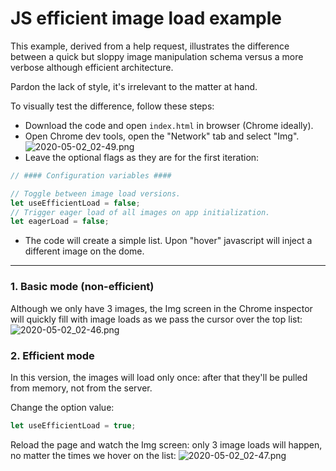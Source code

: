 # JS efficient image load example
This example, derived from a help request, illustrates the difference between a quick but sloppy image manipulation schema versus a more verbose although efficient architecture.

Pardon the lack of style, it's irrelevant to the matter at hand.

To visually test the difference, follow these steps:
- Download the code and open `index.html` in browser (Chrome ideally).
- Open Chrome dev tools, open the "Network" tab and select "Img".
![2020-05-02_02-49.png](readme_assets/057b5d6a.png)
- Leave the optional flags as they are for the first iteration:
```javascript
// #### Configuration variables ####

// Toggle between image load versions.
let useEfficientLoad = false;
// Trigger eager load of all images on app initialization.
let eagerLoad = false;
```
- The code will create a simple list. Upon "hover" javascript will inject a different image on the dome.
___
### 1. Basic mode (non-efficient)
Although we only have 3 images, the Img screen in the Chrome inspector will quickly fill with image loads as we pass the cursor over the top list:
![2020-05-02_02-46.png](readme_assets/bc7a2003.png)

### 2. Efficient mode
In this version, the images will load only once: after that they'll be pulled from memory, not from the server.

Change the option value:
```javascript
let useEfficientLoad = true;
```

Reload the page and watch the Img screen: only 3 image loads will happen, no matter the times we hover on the list:
![2020-05-02_02-47.png](readme_assets/b36673fb.png)